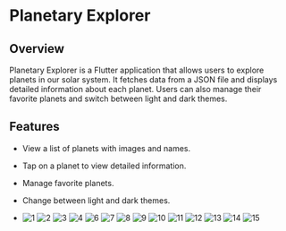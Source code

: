 # Planetary Explorer

## Overview

Planetary Explorer is a Flutter application that allows users to explore planets in our solar system. It fetches data from a JSON file and displays detailed information about each planet. Users can also manage their favorite planets and switch between light and dark themes.

## Features

- View a list of planets with images and names.
- Tap on a planet to view detailed information.
- Manage favorite planets.
- Change between light and dark themes.

- ![1](https://github.com/user-attachments/assets/91af0cdb-13b1-4051-9f67-9d47a00f1192)
![2](https://github.com/user-attachments/assets/fc45ee25-d70e-4b89-b3c2-e36e64e51b03)
![3](https://github.com/user-attachments/assets/f53a539b-2193-4a6e-9bc0-be228d167f3a)
![4](https://github.com/user-attachments/assets/37c97920-4446-44f4-bd87-b8f2305d14a8)
![6](https://github.com/user-attachments/assets/3fbebca6-7f8b-4ec2-aa5e-c85548b15a42)
![7](https://github.com/user-attachments/assets/bce3a4dc-00db-4b42-bb8a-b363398ebfc3)
![8](https://github.com/user-attachments/assets/190054be-f4cd-44b0-9632-80184d6a6d5a)
![9](https://github.com/user-attachments/assets/892fb553-6519-47be-af01-08ae696088b2)
![10](https://github.com/user-attachments/assets/56ce3d6c-49df-4452-b2c5-176febdf7b11)
![11](https://github.com/user-attachments/assets/a874575b-1e5e-469c-bfe5-1425072f8f60)
![12](https://github.com/user-attachments/assets/931b629a-9a9d-4742-b182-1b4c559ff937)
![13](https://github.com/user-attachments/assets/42df4be3-6321-4df9-b744-b3047f364bbc)
![14](https://github.com/user-attachments/assets/1bf4d887-df0d-4b9a-90a5-d153b3c8693c)
![15](https://github.com/user-attachments/assets/399b846f-5dfd-43e5-a903-50c93081823c)






